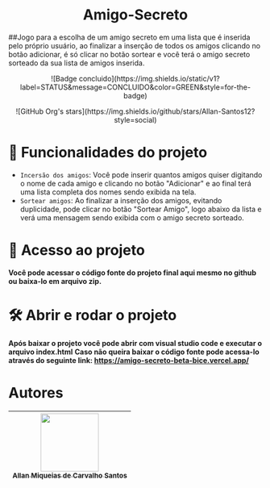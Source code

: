 <h1 align="center"> Amigo-Secreto </h1>

##Jogo para a escolha de um amigo secreto em uma lista que é inserida pelo próprio usuário, ao finalizar a inserção de todos os amigos clicando no botão adicionar, é só clicar no botão sortear e você terá o amigo secreto sorteado da sua lista de amigos inserida.

<p align="center">
![Badge concluido](https://img.shields.io/static/v1?label=STATUS&message=CONCLUIDO&color=GREEN&style=for-the-badge)
</p>

<p align="center">
![GitHub Org's stars](https://img.shields.io/github/stars/Allan-Santos12?style=social)
</p>

# :hammer: Funcionalidades do projeto

- `Incersão dos amigos`: Você pode inserir quantos amigos quiser digitando o nome de cada amigo e clicando no botão "Adicionar" e ao final terá uma lista completa dos nomes sendo exibida na tela.
- `Sortear amigos`: Ao finalizar a inserção dos amigos, evitando duplicidade, pode clicar no botão "Sortear Amigo", logo abaixo da lista e verá uma mensagem sendo exibida com o amigo secreto sorteado.

# 📁 Acesso ao projeto

**Você pode acessar o código fonte do projeto final aqui mesmo no github ou baixa-lo em arquivo zip.**

# 🛠️ Abrir e rodar o projeto
**Após baixar o projeto você pode abrir com visual studio code e executar o arquivo index.html**
**Caso não queira baixar o código fonte pode acessa-lo através do seguinte link: https://amigo-secreto-beta-bice.vercel.app/**

# Autores

|  [<img loading="lazy" src="https://avatars.githubusercontent.com/u/52940012?v=4" width=115><br><sub>Allan Miqueias de Carvalho Santos</sub>](https://github.com/Allan-Santos12) |
| :---: |